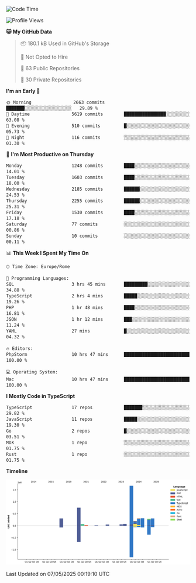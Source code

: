 <!--START_SECTION:waka-->
![Code Time](http://img.shields.io/badge/Code%20Time-5%2C947%20hrs%2018%20mins-blue)

![Profile Views](http://img.shields.io/badge/Profile%20Views-0-blue)

**🐱 My GitHub Data** 

> 📦 180.1 kB Used in GitHub's Storage 
 > 
> 🚫 Not Opted to Hire
 > 
> 📜 63 Public Repositories 
 > 
> 🔑 30 Private Repositories 
 > 
**I'm an Early 🐤** 

```text
🌞 Morning                2663 commits        ███████░░░░░░░░░░░░░░░░░░   29.89 % 
🌆 Daytime                5619 commits        ████████████████░░░░░░░░░   63.08 % 
🌃 Evening                510 commits         █░░░░░░░░░░░░░░░░░░░░░░░░   05.73 % 
🌙 Night                  116 commits         ░░░░░░░░░░░░░░░░░░░░░░░░░   01.30 % 
```
📅 **I'm Most Productive on Thursday** 

```text
Monday                   1248 commits        ████░░░░░░░░░░░░░░░░░░░░░   14.01 % 
Tuesday                  1603 commits        ████░░░░░░░░░░░░░░░░░░░░░   18.00 % 
Wednesday                2185 commits        ██████░░░░░░░░░░░░░░░░░░░   24.53 % 
Thursday                 2255 commits        ██████░░░░░░░░░░░░░░░░░░░   25.31 % 
Friday                   1530 commits        ████░░░░░░░░░░░░░░░░░░░░░   17.18 % 
Saturday                 77 commits          ░░░░░░░░░░░░░░░░░░░░░░░░░   00.86 % 
Sunday                   10 commits          ░░░░░░░░░░░░░░░░░░░░░░░░░   00.11 % 
```


📊 **This Week I Spent My Time On** 

```text
🕑︎ Time Zone: Europe/Rome

💬 Programming Languages: 
SQL                      3 hrs 45 mins       █████████░░░░░░░░░░░░░░░░   34.88 % 
TypeScript               2 hrs 4 mins        █████░░░░░░░░░░░░░░░░░░░░   19.26 % 
PHP                      1 hr 48 mins        ████░░░░░░░░░░░░░░░░░░░░░   16.81 % 
JSON                     1 hr 12 mins        ███░░░░░░░░░░░░░░░░░░░░░░   11.24 % 
YAML                     27 mins             █░░░░░░░░░░░░░░░░░░░░░░░░   04.32 % 

🔥 Editors: 
PhpStorm                 10 hrs 47 mins      █████████████████████████   100.00 % 

💻 Operating System: 
Mac                      10 hrs 47 mins      █████████████████████████   100.00 % 
```

**I Mostly Code in TypeScript** 

```text
TypeScript               17 repos            ███████░░░░░░░░░░░░░░░░░░   29.82 % 
JavaScript               11 repos            █████░░░░░░░░░░░░░░░░░░░░   19.30 % 
Go                       2 repos             █░░░░░░░░░░░░░░░░░░░░░░░░   03.51 % 
MDX                      1 repo              ░░░░░░░░░░░░░░░░░░░░░░░░░   01.75 % 
Rust                     1 repo              ░░░░░░░░░░░░░░░░░░░░░░░░░   01.75 % 
```



**Timeline**

![Lines of Code chart](https://raw.githubusercontent.com/frnwtr/frnwtr/main/assets/bar_graph.png)


 Last Updated on 07/05/2025 00:19:10 UTC
<!--END_SECTION:waka-->
